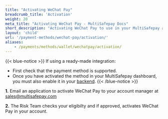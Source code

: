 ```yaml
---
title: "Activating WeChat Pay"
breadcrumb_title: 'Activation'
weight: 20
meta_title: "Activating WeChat Pay - MultiSafepay Docs"
short_description: "Activating WeChat Pay to use in your MultiSafepay account"
layout: 'child'
url: '/payment-methods/wechat-pay/activation/'
aliases:
    - /payments/methods/wallet/wechatpay/activation/
---
```

{{< blue-notice >}} If using a ready-made integration: 

- First check that the payment method is supported. 
- Once you have activated the method in your MultiSafepay dashboard, you must also enable it in your [backend](/glossaries/multisafepay-glossary/#backend).  {{< /blue-notice >}}

**1.** Email an application to activate WeChat Pay to your account manager at <sales@multisafepay.com>

**2.** The Risk Team checks your eligibilty and if approved, activates WeChat Pay in your account.
